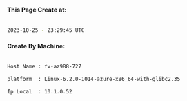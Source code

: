 
   
#### This Page Create at:

```bash

2023-10-25 - 23:29:45 UTC

```

#### Create By Machine:

```bash

Host Name : fv-az988-727

platform  : Linux-6.2.0-1014-azure-x86_64-with-glibc2.35

Ip Local  : 10.1.0.52

```

